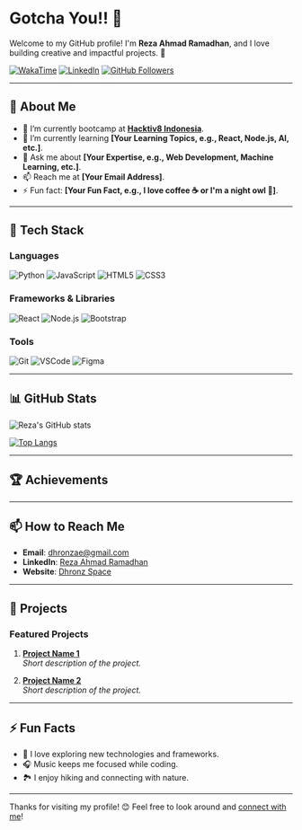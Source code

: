 # Gotcha You!! 👋

Welcome to my GitHub profile! I'm **Reza Ahmad Ramadhan**, and I love building creative and impactful projects. 🌟

[![WakaTime](https://wakatime.com/badge/user/caa81b4a-3275-4dc2-ab32-9487c2fdd681.svg)](https://wakatime.com/@dhronz)
[![LinkedIn](https://img.shields.io/badge/-Connect%20on%20LinkedIn-blue?style=flat-square&logo=linkedin&logoColor=white)](https://www.linkedin.com/in/rezaahmadramadhan)
[![GitHub Followers](https://img.shields.io/github/followers/rezaahmadramadhan?label=Follow%20Me&style=social)](https://github.com/rezaahmadramadhan)

---

## 🌟 About Me

- 🔭 I’m currently bootcamp at **[Hacktiv8 Indonesia](https://www.hacktiv8.com/)**.
- 🌱 I’m currently learning **[Your Learning Topics, e.g., React, Node.js, AI, etc.]**.
- 💬 Ask me about **[Your Expertise, e.g., Web Development, Machine Learning, etc.]**.
- 📫 Reach me at **[Your Email Address]**.
- ⚡ Fun fact: **[Your Fun Fact, e.g., I love coffee ☕ or I'm a night owl 🦉]**.

---

## 🚀 Tech Stack

### Languages
![Python](https://img.shields.io/badge/Python-3670A0?style=for-the-badge&logo=python&logoColor=ffdd54)
![JavaScript](https://img.shields.io/badge/JavaScript-F7DF1E?style=for-the-badge&logo=javascript&logoColor=black)
![HTML5](https://img.shields.io/badge/HTML5-E34F26?style=for-the-badge&logo=html5&logoColor=white)
![CSS3](https://img.shields.io/badge/CSS3-1572B6?style=for-the-badge&logo=css3&logoColor=white)

### Frameworks & Libraries
![React](https://img.shields.io/badge/React-20232A?style=for-the-badge&logo=react&logoColor=61DAFB)
![Node.js](https://img.shields.io/badge/Node.js-43853D?style=for-the-badge&logo=node.js&logoColor=white)
![Bootstrap](https://img.shields.io/badge/Bootstrap-563D7C?style=for-the-badge&logo=bootstrap&logoColor=white)

### Tools
![Git](https://img.shields.io/badge/Git-F05032?style=for-the-badge&logo=git&logoColor=white)
![VSCode](https://img.shields.io/badge/VS%20Code-0078d7?style=for-the-badge&logo=visual%20studio%20code&logoColor=white)
![Figma](https://img.shields.io/badge/Figma-F24E1E?style=for-the-badge&logo=figma&logoColor=white)

---

## 📊 GitHub Stats

![Reza's GitHub stats](https://github-readme-stats.vercel.app/api?username=rezaahmadramadhan&show_icons=true&theme=radical)

[![Top Langs](https://github-readme-stats.vercel.app/api/top-langs/?username=rezaahmadramadhan&layout=compact&theme=radical)](https://github.com/rezaahmadramadhan)

---

## 🏆 Achievements



---

## 📫 How to Reach Me

- **Email**: [dhronzae@gmail.com](mailto:dhronzae@gmail.com)
- **LinkedIn**: [Reza Ahmad Ramadhan](https://www.linkedin.com/in/rezaahmadramadhan)
- **Website**: [Dhronz Space](https://dhronz.space.com)

---

## 📂 Projects

### Featured Projects
1. **[Project Name 1](#)**  
   _Short description of the project._  

2. **[Project Name 2](#)**  
   _Short description of the project._  

---

## ⚡ Fun Facts

- 🚀 I love exploring new technologies and frameworks.
- 🎧 Music keeps me focused while coding.
- 🏞️ I enjoy hiking and connecting with nature.

---

Thanks for visiting my profile! 😊 Feel free to look around and [connect with me](https://www.linkedin.com/in/rezaahmadramadhan)!

